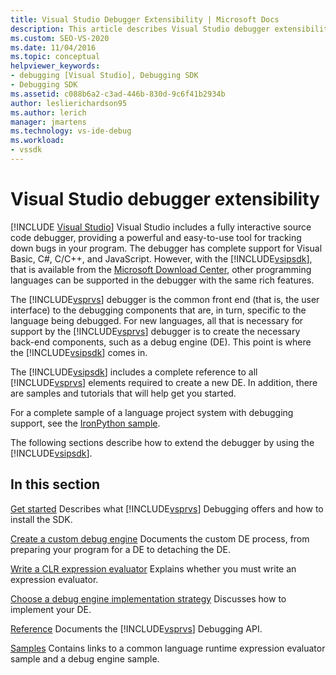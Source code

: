 ```yaml
---
title: Visual Studio Debugger Extensibility | Microsoft Docs
description: This article describes Visual Studio debugger extensibility and provides links to articles about Visual Studio debugging.
ms.custom: SEO-VS-2020
ms.date: 11/04/2016
ms.topic: conceptual
helpviewer_keywords:
- debugging [Visual Studio], Debugging SDK
- Debugging SDK
ms.assetid: c088b6a2-c3ad-446b-830d-9c6f41b2934b
author: leslierichardson95
ms.author: lerich
manager: jmartens
ms.technology: vs-ide-debug
ms.workload:
- vssdk
---
```

# Visual Studio debugger extensibility

 [!INCLUDE [Visual Studio](~/includes/applies-to-version/vs-not-mac.md)]
Visual Studio includes a fully interactive source code debugger, providing a powerful and easy-to-use tool for tracking down bugs in your program. The debugger has complete support for Visual Basic, C#, C/C++, and JavaScript. However, with the [!INCLUDE[vsipsdk](../../extensibility/includes/vsipsdk_md.md)], that is available from the [Microsoft Download Center](https://dotnet.microsoft.com/download/visual-studio-sdks), other programming languages can be supported in the debugger with the same rich features.

 The [!INCLUDE[vsprvs](../../code-quality/includes/vsprvs_md.md)] debugger is the common front end (that is, the user interface) to the debugging components that are, in turn, specific to the language being debugged. For new languages, all that is necessary for support by the [!INCLUDE[vsprvs](../../code-quality/includes/vsprvs_md.md)] debugger is to create the necessary back-end components, such as a debug engine (DE). This point is where the [!INCLUDE[vsipsdk](../../extensibility/includes/vsipsdk_md.md)] comes in.

 The [!INCLUDE[vsipsdk](../../extensibility/includes/vsipsdk_md.md)] includes a complete reference to all [!INCLUDE[vsprvs](../../code-quality/includes/vsprvs_md.md)] elements required to create a new DE. In addition, there are samples and tutorials that will help get you started.

 For a complete sample of a language project system with debugging support, see the [IronPython sample](https://www.microsoft.com/download/details.aspx?id=55984).

 The following sections describe how to extend the debugger by using the [!INCLUDE[vsipsdk](../../extensibility/includes/vsipsdk_md.md)].

## In this section
 [Get started](../../extensibility/debugger/getting-started-with-debugger-extensibility.md)
 Describes what [!INCLUDE[vsprvs](../../code-quality/includes/vsprvs_md.md)] Debugging offers and how to install the SDK.

 [Create a custom debug engine](../../extensibility/debugger/creating-a-custom-debug-engine.md)
 Documents the custom DE process, from preparing your program for a DE to detaching the DE.

 [Write a CLR expression evaluator](../../extensibility/debugger/writing-a-common-language-runtime-expression-evaluator.md)
 Explains whether you must write an expression evaluator.

 [Choose a debug engine implementation strategy](../../extensibility/debugger/choosing-a-debug-engine-implementation-strategy.md)
 Discusses how to implement your DE.

 [Reference](../../extensibility/debugger/reference/reference-visual-studio-debugging-apis.md)
 Documents the [!INCLUDE[vsprvs](../../code-quality/includes/vsprvs_md.md)] Debugging API.

 [Samples](../../extensibility/debugger/visual-studio-debugging-samples.md)
 Contains links to a common language runtime expression evaluator sample and a debug engine sample.
